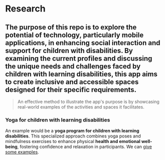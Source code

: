 # Research  

The purpose of this repo is to explore the potential of technology, particularly mobile applications, in **enhancing social interaction and support** for children with disabilities. By **examining the current profiles and discussing the unique needs and challenges faced by children** with learning disabilities, this app aims to create inclusive and accessible spaces designed for their specific requirements.
---
> An effective method to illustrate the app's purpose is by showcasing real-world examples of the activities and spaces it facilitates.

### Yoga for children with learning disabilities

An example would be a **yoga program for children with learning disabilities**. This specialized approach combines yoga poses and mindfulness exercises to enhance physical **health and emotional well-being**, fostering confidence and relaxation in participants. We can [give some examples](https://google.com).
